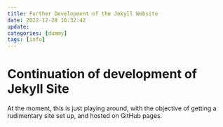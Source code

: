 ```yaml
---
title: Further Development of the Jekyll Website
date: 2022-12-28 16:32:42
update: 
categories: [dummy]
tags: [info]
---
```

# Continuation of development of Jekyll Site

At the moment, this is just playing around, with the objective of getting a rudimentary site set up, and hosted on GitHub pages.